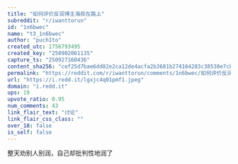 ```yaml
---
title: "如何评价反润博主海叔在路上"
subreddit: "r/iwanttorun"
id: "1n6bwec"
name: "t3_1n6bwec"
author: "puch1to"
created_utc: 1756793495
created_key: "250902061135"
capture_ts: "250927160436"
content_sha256: "cef25d7bae6dd82e2ca12de4acfa2b3681b274164283c38538e7cbcda872fe0d"
permalink: "https://reddit.com/r/iwanttorun/comments/1n6bwec/如何评价反润博主海叔在路上/"
url: "https://i.redd.it/lgxjc4q01pmf1.jpeg"
domain: "i.redd.it"
ups: 19
upvote_ratio: 0.95
num_comments: 43
link_flair_text: "讨论"
link_flair_css_class: ""
over_18: false
is_self: false
---
```


整天劝别人别润，自己却批判性地润了
